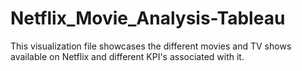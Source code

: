 # Netflix_Movie_Analysis-Tableau
This visualization file showcases the different movies and TV shows available on Netflix and different KPI's associated with it.
